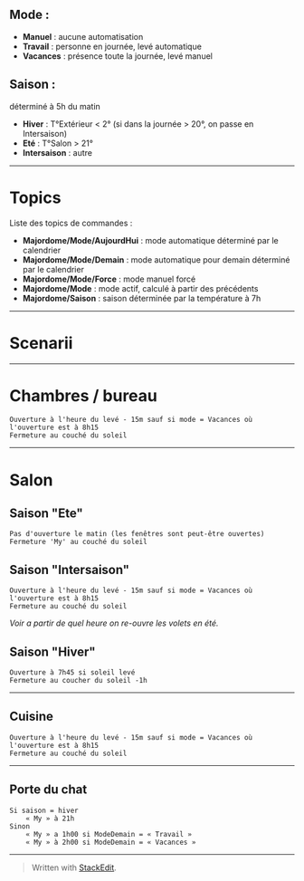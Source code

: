 Mode :
------
 - **Manuel** : aucune automatisation
 - **Travail** : personne en journée, levé automatique
 - **Vacances** : présence toute la journée, levé manuel

Saison :
--------
déterminé à 5h du matin
 - **Hiver** : T°Extérieur < 2° (si dans la journée > 20°, on passe en Intersaison)
 - **Eté** : T°Salon > 21° 	
 - **Intersaison** : autre

----------
Topics
======
Liste des topics de commandes :

 - **Majordome/Mode/AujourdHui** : mode automatique déterminé par le calendrier
 - **Majordome/Mode/Demain** : mode automatique pour demain déterminé par le calendrier
 - **Majordome/Mode/Force** : mode manuel forcé
 - **Majordome/Mode** : mode actif, calculé à partir des précédents
 - **Majordome/Saison** : saison déterminée par la température à 7h

----------
Scenarii
========
----------
Chambres / bureau
==========
	Ouverture à l'heure du levé - 15m sauf si mode = Vacances où l'ouverture est à 8h15
	Fermeture au couché du soleil

----------
Salon
=====
Saison "Ete"
----
	Pas d'ouverture le matin (les fenêtres sont peut-être ouvertes)
	Fermeture 'My' au couché du soleil

Saison "Intersaison"
----
	Ouverture à l'heure du levé - 15m sauf si mode = Vacances où l'ouverture est à 8h15
	Fermeture au couché du soleil

*Voir a partir de quel heure on re-ouvre les volets en été.*

Saison "Hiver"
---------
	Ouverture à 7h45 si soleil levé
	Fermeture au coucher du soleil -1h

----------
Cuisine
-------
	Ouverture à l'heure du levé - 15m sauf si mode = Vacances où l'ouverture est à 8h15
	Fermeture au couché du soleil

----------
Porte du chat
-------------
	Si saison = hiver
		« My » à 21h
	Sinon
		« My » a 1h00 si ModeDemain = « Travail »
		« My » à 2h00 si ModeDemain = « Vacances »

---------
> Written with [StackEdit](https://stackedit.io/).
